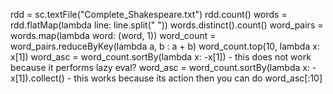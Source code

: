 rdd = sc.textFile("Complete_Shakespeare.txt")
rdd.count()
words = rdd.flatMap(lambda line: line.split(" "))
words.distinct().count()
word_pairs = words.map(lambda word: (word, 1))
word_count = word_pairs.reduceByKey(lambda a, b : a + b)
word_count.top(10, lambda x: x[1])
word_asc = word_count.sortBy(lambda x: -x[1]) - this does not work because it performs lazy eval?
word_asc = word_count.sortBy(lambda x: -x[1]).collect() - this works because its action
then you can do word_asc[:10]
